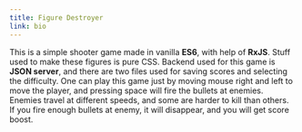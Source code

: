 ```yaml
---
title: Figure Destroyer
link: bio
---
```


This is a simple shooter game made in vanilla **ES6**, with help of **RxJS**. Stuff used to make these figures is pure CSS. Backend used for this game is **JSON server**, and there are two files used for saving scores and selecting the difficulty. One can play this game just by moving mouse right and left to move the player, and pressing space will fire the bullets at enemies. Enemies travel at different speeds, and some are harder to kill than others. If you fire enough bullets at enemy, it will disappear, and you will get score boost.
